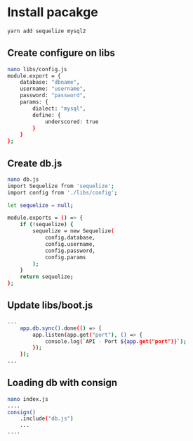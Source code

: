 # Install pacakge

```bash
yarn add sequelize mysql2
```

## Create configure on libs

```bash
nano libs/config.js
module.export = {
    database: "dbname",
    username: "username",
    password: "password",
    params: {
        dialect: "mysql",
        define: {
            underscored: true
        }
    }
};
```

## Create db.js

```bash
nano db.js
import Sequelize from 'sequelize';
import config from './libs/config';

let sequelize = null;

module.exports = () => {
    if (!sequelize) {
        sequelize = new Sequelize(
            config.database,
            config.username,
            config.password,
            config.params
        );
    }
    return sequelize;
};
```

## Update libs/boot.js

```bash
...
    app.db.sync().done(() => {
        app.listen(app.get("port"), () => {
            console.log(`API - Port ${app.get("port")}`);
        });
    });
...
```

## Loading db with consign

```bash
nano index.js
....
consign()
    .include("db.js")
    ...
....
```
